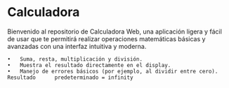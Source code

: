# Calculadora
Bienvenido al repositorio de Calculadora Web, una aplicación ligera y fácil de usar que te permitirá realizar operaciones matemáticas básicas y avanzadas con una interfaz intuitiva y moderna.

	•	Suma, resta, multiplicación y división.
	•	Muestra el resultado directamente en el display.
	•	Manejo de errores básicos (por ejemplo, al dividir entre cero). Resultado      predeterminado = infinity
